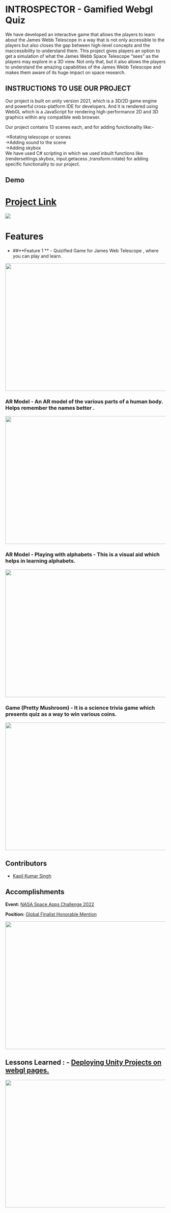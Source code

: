 <!-- which  -->
# INTROSPECTOR - Gamified Webgl Quiz
 
 We have developed an interactive game that allows the players to learn about the James Webb Telescope in a way that is not only accessible to the players but also closes the gap between high-level concepts and the inaccessibility to understand them. This project gives players an option to get a simulation of what the James Webb Space Telescope “sees” as the players may explore in a 3D view. Not only that, but it also allows the players to understand the amazing capabilities of the James Webb Telescope and makes them aware of its huge impact on space research.
 
## INSTRUCTIONS TO USE OUR PROJECT

Our project is built on unity version 2021, which is a 3D/2D game engine and powerful cross-platform IDE for developers. And it is rendered using WebGL which is a JavaScript for rendering high-performance 2D and 3D graphics within any compatible web browser.

Our project contains 13 scenes each, and for adding functionality like:-

->Rotating telescope or scenes </br>
->Adding sound to the scene </br>
->Adding skybox </br>
We have used C# scripting in which we used inbuilt functions like (rendersettings.skybox, input.getacess ,transform.rotate) for adding specific functionality to our project.


## Demo
# [Project Link](https://thunderous-sherbet-80b45f.netlify.app/)
![](7.jpg)

# Features
 - ##**Feature 1 **  - Quizified Game for James Web Telescope , where you can play and learn.

<img src ="2.jpg" width ="700" height = "400">

### AR Model - An AR model of the various parts of a human body. Helps remember the names better .

<img src="3.jpg" width="700" height="400">

### AR Model - Playing with alphabets - This is a visual aid which helps in learning alphabets.

<img src = "4.jpg" width = "700" height = "400">

### Game (Pretty Mushroom) - It is a science trivia game which presents quiz as a way to win various coins.

<img src = "11.jpg" width = "700" height = "400">

## Contributors

- [Kapil Kumar Singh](https://github.com/kapilsingh2003)


## Accomplishments


**Event:**  [NASA Space Apps Challenge 2022](https://www.spaceappschallenge.org/)

**Position:**  [Global Finalist Honorable Mention](https://2022.spaceappschallenge.org/awards/honorable-mentions/)

<img src = "Awards.png" width = "700" height = "400">

## Lessons Learned :  - [Deploying Unity Projects on webgl pages.](https://youtu.be/q8R3IkbaDso/)

<img src = "learn.jpg" width = "700" height = "400">

